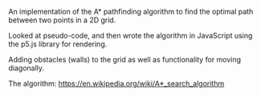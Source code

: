 An implementation of the A* pathfinding algorithm to find the optimal path between two points in a 2D grid. 

Looked at pseudo-code, and then wrote the algorithm in JavaScript using the p5.js library for rendering.

Adding obstacles (walls) to the grid as well as functionality for moving diagonally.

The algorithm: https://en.wikipedia.org/wiki/A*_search_algorithm
